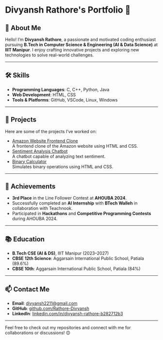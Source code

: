 # Divyansh Rathore's Portfolio 🌟

## 👋 About Me
Hello! I’m **Divyansh Rathore**, a passionate and motivated coding enthusiast pursuing **B.Tech in Computer Science & Engineering (AI & Data Science)** at **IIIT Manipur**. I enjoy crafting innovative projects and exploring new technologies to solve real-world challenges.

---

## 🛠 Skills
- **Programming Languages**: C, C++, Python, Java  
- **Web Development**: HTML, CSS  
- **Tools & Platforms**: GitHub, VSCode, Linux, Windows  

---

## 🚀 Projects
Here are some of the projects I’ve worked on:
- [Amazon Website Frontend Clone](https://github.com/Rathore-Divyansh/amazon-clone)  
  A frontend clone of the Amazon website using HTML and CSS.  
- [Sentiment Analysis Chatbot](https://github.com/Rathore-Divyansh/sentiment-chatbot)  
  A chatbot capable of analyzing text sentiment.  
- [Binary Calculator](https://github.com/Rathore-Divyansh/binary-calculator)  
  Simulates binary operations using HTML and CSS.  

---

## 🌟 Achievements
- **3rd Place** in the Line Follower Contest at **AHOUBA 2024**.  
- Successfully completed an **AI Internship** with **BTech Walleh** in collaboration with Teachnook.  
- Participated in **Hackathons** and **Competitive Programming Contests** during AHOUBA 2024.  

---

## 📚 Education
- **B.Tech CSE (AI & DS)**, IIIT Manipur (2023–2027)  
- **CBSE 12th Science**: Aggarsain International Public School, Patiala (89.6%)  
- **CBSE 10th**: Aggarsain International Public School, Patiala (84%)  

---

## 📫 Contact Me
- **Email**: divyansh2211@gmail.com  
- **GitHub**: [github.com/Rathore-Divyansh](https://github.com/Rathore-Divyansh)  
- **LinkedIn**: [linkedin.com/in/divyansh-rathore-b282712b3](https://www.linkedin.com/in/divyansh-rathore-b282712b3)  

---

Feel free to check out my repositories and connect with me for collaborations or discussions! 😊
